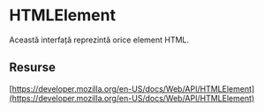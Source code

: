 # HTMLElement

Această interfață reprezintă orice element HTML.

## Resurse

[https://developer.mozilla.org/en-US/docs/Web/API/HTMLElement](https://developer.mozilla.org/en-US/docs/Web/API/HTMLElement)
